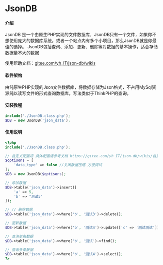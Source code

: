 # JsonDB

#### 介绍
JsonDB 是一个由原生PHP实现的文件数据库，JsonDB只有一个文件，如果你不想使用庞大的数据库系统，或者一个站点内有多个小项目，那么JsonDB就是你最佳的选择。 JsonDB包括查询、添加、更新、删除等对数据的基本操作，适合存储数据量不大的数据

使用帮助文档：[gitee.com/yh_IT/json-db/wikis](https://gitee.com/yh_IT/json-db/wikis)

#### 软件架构
由纯原生PHP实现的Json文件数据库，将数据存储为Json格式，不占用MySql资源纯以读写文件的形式查询数据库，写法类似于ThinkPHP的查询。


#### 安装教程

```php
include('./JsonDB.class.php');
$DB = new JsonDB('json_data');
```


#### 使用说明

```php
<?php
include('./JsonDB.class.php');

// 自定义配置项 具体配置请参考文档 https://gitee.com/yh_IT/json-db/wikis/自定义配置项
$optisons = [
	'data_type' => false //关闭数据压缩 方便调试
];
$DB = new JsonDB($optisons);

// 添加数据
$DB->table('json_data')->insert([
	'a' => 5,
	'b' => "测试5"
]);

// // 删除数据
$DB->table('json_data')->where('b', '测试3')->delete();

// 更新数据
$DB->table('json_data')->where('b', '测试4')->update(['c' => '测试测试']);

// 查询单条数据
$DB->table('json_data')->where('b', '测试')->find();

// 查询多条数据
$DB->table('json_data')->where('b', '测试4')->select();
?>
```